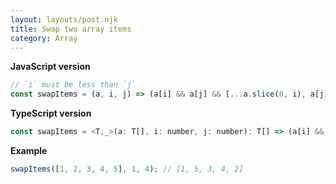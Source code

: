 ```yaml
---
layout: layouts/post.njk
title: Swap two array items
category: Array
---
```


**JavaScript version**

```js
// `i` must be less than `j`
const swapItems = (a, i, j) => (a[i] && a[j] && [...a.slice(0, i), a[j], ...a.slice(i + 1, j), a[i], ...a.slice(j + 1)]) || a;
```

**TypeScript version**

```js
const swapItems = <T,_>(a: T[], i: number, j: number): T[] => (a[i] && a[j] && [...a.slice(0, i), a[j], ...a.slice(i + 1, j), a[i], ...a.slice(j + 1)]) || a;
```

**Example**

```js
swapItems([1, 2, 3, 4, 5], 1, 4); // [1, 5, 3, 4, 2]
```
